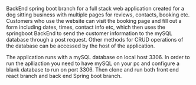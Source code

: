 BackEnd spring boot branch for a full stack web application created for a dog sitting business with multiple pages for reviews, contacts, booking etc. Customers who use the website can visit the booking page and fill out a form including dates, times, contact info etc, which then uses the springboot BackEnd to send the customer information to the mySQL database through a post request. Other methods for CRUD operations of the database can be accessed by the host of the application.

The application runs with a mySQL database on local host 3306. In order to run the aplliaction you need to have mySQL on your pc and configure a blank database to run on port 3306. Then clone and run both front end react branch and back end Spring boot branch.
